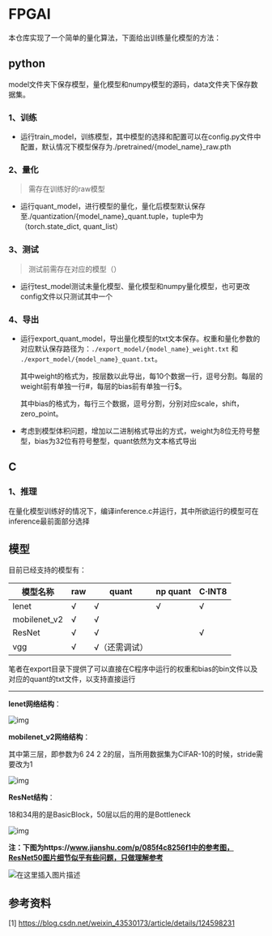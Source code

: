 # FPGAI

本仓库实现了一个简单的量化算法，下面给出训练量化模型的方法：

## python

model文件夹下保存模型，量化模型和numpy模型的源码，data文件夹下保存数据集。

### 1、训练

- 运行train_model，训练模型，其中模型的选择和配置可以在config.py文件中配置，默认情况下模型保存为./pretrained/{model_name}_raw.pth

### 2、量化

> 需存在训练好的raw模型

- 运行quant_model，进行模型的量化，量化后模型默认保存至./quantization/{model_name}_quant.tuple，tuple中为（torch.state_dict, quant_list）

### 3、测试

> 测试前需存在对应的模型（）

- 运行test_model测试未量化模型、量化模型和numpy量化模型，也可更改config文件以只测试其中一个

### 4、导出

- 运行export_quant_model，导出量化模型的txt文本保存。权重和量化参数的对应默认保存路径为：`./export_model/{model_name}_weight.txt` 和 `./export_model/{model_name}_quant.txt`。

  其中weight的格式为，按层数以此导出，每10个数据一行，逗号分割。每层的weight前有单独一行#，每层的bias前有单独一行$。

  其中bias的格式为，每行三个数据，逗号分割，分别对应scale，shift，zero_point。
  
- 考虑到模型体积问题，增加以二进制格式导出的方式，weight为8位无符号整型，bias为32位有符号整型，quant依然为文本格式导出

## C

### 1、推理

在量化模型训练好的情况下，编译inference.c并运行，其中所欲运行的模型可在inference最前面部分选择

## 模型

目前已经支持的模型有：

| 模型名称     | raw  | quant         | np quant | C·INT8 |
| ------------ | ---- | ------------- | -------- | ------ |
| lenet        | √    | √             | √        | √      |
| mobilenet_v2 | √    | √             |          |        |
| ResNet       | √    | √             |          | √      |
| vgg          | √    | √（还需调试） |          |        |

笔者在export目录下提供了可以直接在C程序中运行的权重和bias的bin文件以及对应的quant的txt文件，以支持直接运行

****

**lenet网络结构**：

![img](https://img-blog.csdnimg.cn/d0db1f76faf044cfb9eeff0026df5f5c.png)

**mobilenet_v2网络结构**：

其中第三层，即参数为6 24 2 2的层，当所用数据集为CIFAR-10的时候，stride需要改为1

![img](https://img-blog.csdnimg.cn/20210516115659558.png?x-oss-process=image/watermark,type_ZmFuZ3poZW5naGVpdGk,shadow_10,text_aHR0cHM6Ly9ibG9nLmNzZG4ubmV0L3dlaXhpbl80NDc1MTI5NA==,size_16,color_FFFFFF,t_70)

**ResNet结构**：

18和34用的是BasicBlock，50层以后的用的是Bottleneck

![img](https://pic1.zhimg.com/v2-181cd2dc1d4dc7f3cb05f844d96017f4_b.jpg)

**注：下图为https://www.jianshu.com/p/085f4c8256f1中的参考图，ResNet50图片细节似乎有些问题，只做理解参考**

![在这里插入图片描述](https://img-blog.csdnimg.cn/20191219110451136.png?x-oss-process=image/watermark,type_ZmFuZ3poZW5naGVpdGk,shadow_10,text_aHR0cHM6Ly9ibG9nLmNzZG4ubmV0L0NoZXVuZ2xlaWxlaQ==,size_16,color_FFFFFF,t_70)

## 参考资料

[1] https://blog.csdn.net/weixin_43530173/article/details/124598231